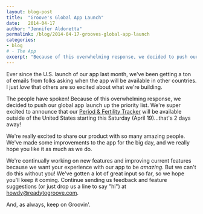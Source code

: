 ```yaml
---
layout: blog-post
title:  "Groove's Global App Launch"
date:   2014-04-17
author: "Jennifer Aldoretta"
permalink: /blog/2014-04-17-grooves-global-app-launch
categories:
- blog
# - The App
excerpt: "Because of this overwhelming response, we decided to push our global app launch up the priority list..."
---
```


Ever since the U.S. launch of our app last month, we've been getting a ton of emails from folks asking when the app will be available in other countries. I just _love_ that others are so excited about what we're building.

The people have spoken! Because of this overwhelming response, we decided to push our global app launch up the priority list. We're super excited to announce that our <a class="text-link" target="_blank" href="https://itunes.apple.com/app/id831795151">Period &amp; Fertility Tracker</a> will be available outside of the United States starting this Saturday (April 19)...that's 2 days away!

We're really excited to share our product with so many amazing people. We've made some improvements to the app for the big day, and we really hope you like it as much as we do.

We're continually working on new features and improving current features because we want your experience with our app to be _amazing_. But we can't do this without you! We've gotten a lot of great input so far, so we hope you'll keep it coming. Continue sending us feedback and feature suggestions (or just drop us a line to say "hi") at <a class="text-link" href="mailto:howdy@readytogroove.com">howdy@readytogroove.com</a>.

And, as always, keep on Groovin'.